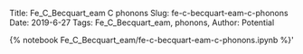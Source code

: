 Title: Fe_C_Becquart_eam C phonons
Slug: fe-c-becquart-eam-c-phonons
Date: 2019-6-27
Tags: Fe_C_Becquart_eam, phonons,
Author: Potential

{% notebook Fe_C_Becquart_eam/fe-c-becquart-eam-c-phonons.ipynb %}'
